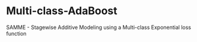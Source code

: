 # Multi-class-AdaBoost
SAMME - Stagewise Additive Modeling  using a Multi-class Exponential loss function 
